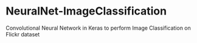 # NeuralNet-ImageClassification
Convolutional Neural Network in Keras to perform Image Classification on Flickr dataset
